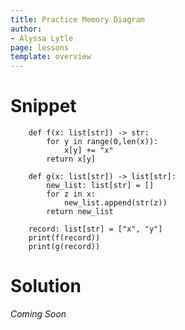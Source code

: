 ```yaml
---
title: Practice Memory Diagram
author:
- Alyssa Lytle
page: lessons
template: overview
---
```


# Snippet

```
    def f(x: list[str]) -> str:
        for y in range(0,len(x)):
            x[y] += "x"
        return x[y]

    def g(x: list[str]) -> list[str]:
        new_list: list[str] = []
        for z in x:
            new_list.append(str(z))
        return new_list

    record: list[str] = ["x", "y"]
    print(f(record))
    print(g(record))
```

# Solution

*Coming Soon*

<!-- * Note that for this solution, we did not represent the `range()` function on the heap! We instead just represented `y` as a variable on the stack that gets updated. If you chose to include a "range" object to the heap, we wouldn't take points off, but we are really just looking for the value of `y`!

<img class="img-fluid" src="/static/assets/f23/lists00-sol.png" alt=""  />

*Image Descriptions:*
Under Globals:
* Variable f points to a function labeled Fn [1-4] on the Heap.
* Variable g points to a function labeled Fn [1-6] on the Heap.
* Variable record points to a list object on the Heap with the type list[str].

The f function frame has:
* Return Address (RA) pointing to line 13.
* Variables x and y, with x pointing to the same list object on the Heap as the global variable record and y with a value of 1 and a crossed-out value of 0.
* Return Value (RV) with a value of "yx".

The g function frame has:
* Return Address (RA) pointing to line 14.
* Variables x pointing to the same list object as the global variable record and new_list pointing to a second list object on the Heap with the type list[str].
* Variable z with a crossed-out reference to a string "xx" and updated to point to a string "yx".
* Return Value (RV) points to the second list[str] object on the heap.

The Heap section shows two list objects and two string objects:
* The first list on the heap has two values. The first value is “xx” with a crossed-out value of “x”. The second value is “yx” with a crossed-out value of “y”.
* The second list on the heap has two values. The first value is “xx” and the second value is “yx”.

The Output section at the top first prints “yx”, then the list [“xx”,”yx”]. -->
